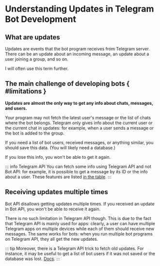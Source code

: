 # Understanding Updates in Telegram Bot Development

## What are updates

Updates are events that the bot program receives from Telegram server.
There can be an update about an incoming message, an update about a user joining a group, and so on.

I will often use this term further.

## The main challenge of developing bots { #limitations }

**Updates are almost the only way to get any info about chats, messages, and users.**

Your program may not fetch the latest user's message or the list of chats where the bot belongs. 
Telegram only gives info about the current user or the current chat in updates:
for example, when a user sends a message or the bot is added to the group.

If you need a list of bot users, received messages, or anything similar, you should save this data. 
(You will likely need a database.)

If you lose this info, you won't be able to get it again.

::: info Telegram API
You can fetch some info using Telegram API and not Bot API:
for example, it is possible to get a message by its ID or the info about a user. 
These features are listed [in the table](../appendix/api-comparison).
:::

## Receiving updates multiple times

Bot API disallows getting updates multiple times. If you received an update in Bot API, 
you won't be able to receive it again.

There is no such limitation in Telegram API though. This is due to the fact that Telegram API is mainly used for apps:
clearly, a user can have multiple Telegram apps on multiple devices while each of them should receive new messages.
The same works for bots: when you run multiple bot programs on Telegram API, they all get the new updates.

::: tip
Moreover, there is a Telegram API trick to fetch old updates.
For instance, it may be useful to get a list of bot users if it was not saved or the database was lost.
[Docs](https://core.telegram.org/api/updates#recovering-gaps).
:::
